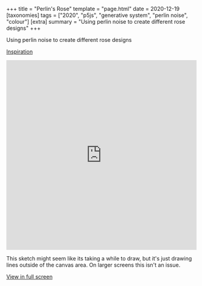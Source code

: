 +++
title = "Perlin's Rose"
template = "page.html"
date = 2020-12-19
[taxonomies]
tags = ["2020", "p5js", "generative system", "perlin noise", "colour"]
[extra]
summary = "Using perlin noise to create different rose designs"
+++

Using perlin noise to create different rose designs

<a target=_blank href="https://thecodingtrain.com/CodingChallenges/036-blobby.html">Inspiration</a>

<embed
type="text/html"
src="https://vault.holocryptic.xyz/src/2020/PerlinsRose"
width="500"
height="500"
/>

This sketch might seem like its taking a while to draw, but it's just drawing lines outside of the canvas area. On larger screens this isn't an issue.

<a target=_blank href="https://vault.holocryptic.xyz/src/2020/PerlinsRose">View in full screen</a>
